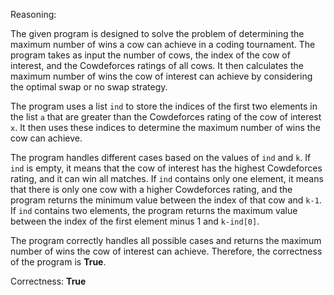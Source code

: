 Reasoning:

The given program is designed to solve the problem of determining the maximum number of wins a cow can achieve in a coding tournament. The program takes as input the number of cows, the index of the cow of interest, and the Cowdeforces ratings of all cows. It then calculates the maximum number of wins the cow of interest can achieve by considering the optimal swap or no swap strategy.

The program uses a list `ind` to store the indices of the first two elements in the list `a` that are greater than the Cowdeforces rating of the cow of interest `x`. It then uses these indices to determine the maximum number of wins the cow can achieve.

The program handles different cases based on the values of `ind` and `k`. If `ind` is empty, it means that the cow of interest has the highest Cowdeforces rating, and it can win all matches. If `ind` contains only one element, it means that there is only one cow with a higher Cowdeforces rating, and the program returns the minimum value between the index of that cow and `k-1`. If `ind` contains two elements, the program returns the maximum value between the index of the first element minus 1 and `k-ind[0]`.

The program correctly handles all possible cases and returns the maximum number of wins the cow of interest can achieve. Therefore, the correctness of the program is **True**.

Correctness: **True**